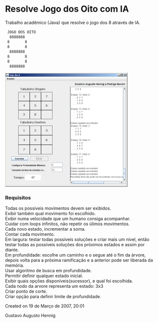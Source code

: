 
Resolve Jogo dos Oito com IA
============================

Trabalho acadêmico (Java) que resolve o jogo dos 8 através de IA.

```
 JOGO DOS OITO
  8888888
 8       8
 8       8
  8888888
 8       8
 8       8
  8888888
```

![Screenshot](https://raw.githubusercontent.com/GustavoHennig/ResolveJogo8/master/screenshot_jogodos8.jpg "Jogo dos 8")


### Requisitos

Todas os possíveis movimentos devem ser exibidos.  
Exibir também qual movimento foi escolhido.  
Exibir numa velocidade que um humano consiga acompanhar.  
Cuidar com loops infinitos, não repetir os úlimos movimentos.  
Cada novo estado, incrementar a soma.  
Contar cada movimento.  
Em largura: testar todas possíveis soluções e criar mais um nível, então testar todas as possíveis soluções dos próximos estados e assim por diante.  
Em profundidade: escolhe um caminho e o segue até o fim da árvore, depois volta para a próxima ramificação e a anterior pode ser liberada da memória.  
Usar algoritmo de busca em profundidade.  
Permitir definir qualquer estado inicial.  
Exibir quais opções disponíveis(sucessor), e qual foi escolhida.  
Cada nodo da arvore representa um estado: 3x3  
Criar ponto de corte.  
Criar opção para definir limite de profundidade.  

Created on 19 de Março de 2007, 20:01

Gustavo Augusto Hennig
